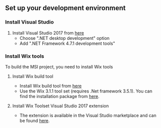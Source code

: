 <!-- Copyright (c) Microsoft Corporation. All rights reserved.
     Licensed under the MIT License. -->
## Set up your development environment

### Install Visual Studio
1. Install Visual Studio 2017 from [here](https://visualstudio.microsoft.com/vs/)
   - Choose ".NET desktop development" option
   - Add ".NET Framework 4.7.1 development tools"

### Install Wix tools
To build the MSI project, you need to install Wix tools
1. Install Wix build tool 
   - Install Wix build tool from [here](https://visualstudio.microsoft.com/vs/)
   - Use the Wix 3.1.1 tool set (requires .Net framework 3.5.1). You can find the installation package from [here](https://www.microsoft.com/en-US/download/details.aspx?id=25150).

2. Install Wix Toolset Visual Studio 2017 extension
   - The extension is available in the Visual Studio marketplace and can be found [here](http://wixtoolset.org/releases/).